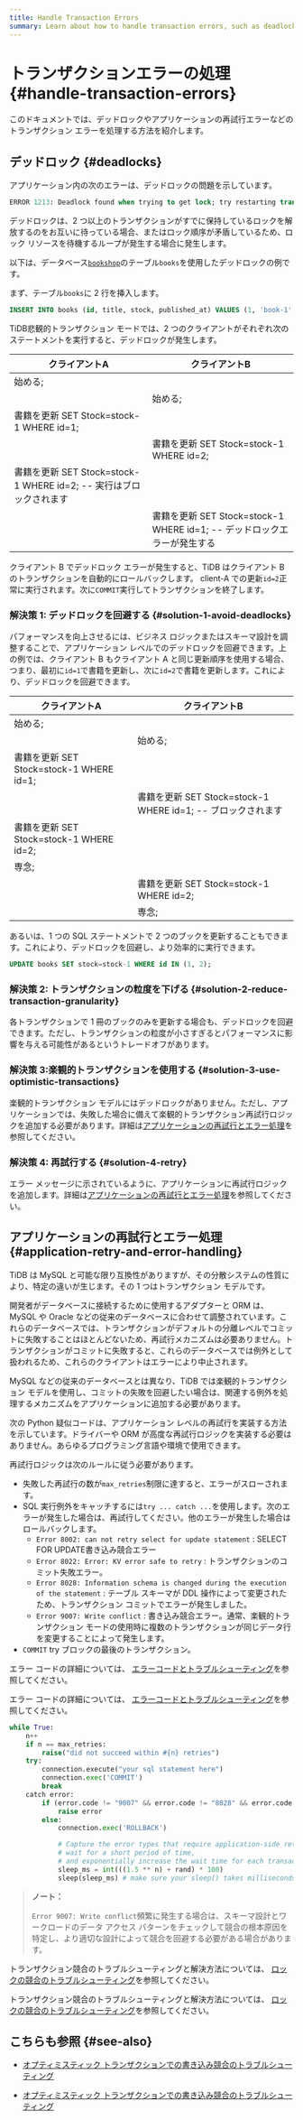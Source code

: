 ```yaml
---
title: Handle Transaction Errors
summary: Learn about how to handle transaction errors, such as deadlocks and application retry errors.
---
```


# トランザクションエラーの処理 {#handle-transaction-errors}

このドキュメントでは、デッドロックやアプリケーションの再試行エラーなどのトランザクション エラーを処理する方法を紹介します。

## デッドロック {#deadlocks}

アプリケーション内の次のエラーは、デッドロックの問題を示しています。

```sql
ERROR 1213: Deadlock found when trying to get lock; try restarting transaction
```

デッドロックは、2 つ以上のトランザクションがすでに保持しているロックを解放するのをお互いに待っている場合、またはロック順序が矛盾しているため、ロック リソースを待機するループが発生する場合に発生します。

以下は、データベース[<a href="/develop/dev-guide-bookshop-schema-design.md">`bookshop`</a>](/develop/dev-guide-bookshop-schema-design.md)のテーブル`books`を使用したデッドロックの例です。

まず、テーブル`books`に 2 行を挿入します。

```sql
INSERT INTO books (id, title, stock, published_at) VALUES (1, 'book-1', 10, now()), (2, 'book-2', 10, now());
```

TiDB悲観的トランザクション モードでは、2 つのクライアントがそれぞれ次のステートメントを実行すると、デッドロックが発生します。

| クライアントA                                            | クライアントB                                               |
| -------------------------------------------------- | ----------------------------------------------------- |
| 始める;                                               |                                                       |
|                                                    | 始める;                                                  |
| 書籍を更新 SET Stock=stock-1 WHERE id=1;                |                                                       |
|                                                    | 書籍を更新 SET Stock=stock-1 WHERE id=2;                   |
| 書籍を更新 SET Stock=stock-1 WHERE id=2; -- 実行はブロックされます |                                                       |
|                                                    | 書籍を更新 SET Stock=stock-1 WHERE id=1; -- デッドロックエラーが発生する |

クライアント B でデッドロック エラーが発生すると、TiDB はクライアント B のトランザクションを自動的にロールバックします。 client-A での更新`id=2`正常に実行されます。次に`COMMIT`実行してトランザクションを終了します。

### 解決策 1: デッドロックを回避する {#solution-1-avoid-deadlocks}

パフォーマンスを向上させるには、ビジネス ロジックまたはスキーマ設計を調整することで、アプリケーション レベルでのデッドロックを回避できます。上の例では、クライアント B もクライアント A と同じ更新順序を使用する場合、つまり、最初に`id=1`で書籍を更新し、次に`id=2`で書籍を更新します。これにより、デッドロックを回避できます。

| クライアントA                             | クライアントB                                         |
| ----------------------------------- | ----------------------------------------------- |
| 始める;                                |                                                 |
|                                     | 始める;                                            |
| 書籍を更新 SET Stock=stock-1 WHERE id=1; |                                                 |
|                                     | 書籍を更新 SET Stock=stock-1 WHERE id=1; -- ブロックされます |
| 書籍を更新 SET Stock=stock-1 WHERE id=2; |                                                 |
| 専念;                                 |                                                 |
|                                     | 書籍を更新 SET Stock=stock-1 WHERE id=2;             |
|                                     | 専念;                                             |

あるいは、1 つの SQL ステートメントで 2 つのブックを更新することもできます。これにより、デッドロックを回避し、より効率的に実行できます。

```sql
UPDATE books SET stock=stock-1 WHERE id IN (1, 2);
```

### 解決策 2: トランザクションの粒度を下げる {#solution-2-reduce-transaction-granularity}

各トランザクションで 1 冊のブックのみを更新する場合も、デッドロックを回避できます。ただし、トランザクションの粒度が小さすぎるとパフォーマンスに影響を与える可能性があるというトレードオフがあります。

### 解決策 3:楽観的トランザクションを使用する {#solution-3-use-optimistic-transactions}

楽観的トランザクション モデルにはデッドロックがありません。ただし、アプリケーションでは、失敗した場合に備えて楽観的トランザクション再試行ロジックを追加する必要があります。詳細は[<a href="#application-retry-and-error-handling">アプリケーションの再試行とエラー処理</a>](#application-retry-and-error-handling)を参照してください。

### 解決策 4: 再試行する {#solution-4-retry}

エラー メッセージに示されているように、アプリケーションに再試行ロジックを追加します。詳細は[<a href="#application-retry-and-error-handling">アプリケーションの再試行とエラー処理</a>](#application-retry-and-error-handling)を参照してください。

## アプリケーションの再試行とエラー処理 {#application-retry-and-error-handling}

TiDB は MySQL と可能な限り互換性がありますが、その分散システムの性質により、特定の違いが生じます。その 1 つはトランザクション モデルです。

開発者がデータベースに接続するために使用するアダプターと ORM は、MySQL や Oracle などの従来のデータベースに合わせて調整されています。これらのデータベースでは、トランザクションがデフォルトの分離レベルでコミットに失敗することはほとんどないため、再試行メカニズムは必要ありません。トランザクションがコミットに失敗すると、これらのデータベースでは例外として扱われるため、これらのクライアントはエラーにより中止されます。

MySQL などの従来のデータベースとは異なり、TiDB では楽観的トランザクション モデルを使用し、コミットの失敗を回避したい場合は、関連する例外を処理するメカニズムをアプリケーションに追加する必要があります。

次の Python 疑似コードは、アプリケーション レベルの再試行を実装する方法を示しています。ドライバーや ORM が高度な再試行ロジックを実装する必要はありません。あらゆるプログラミング言語や環境で使用できます。

再試行ロジックは次のルールに従う必要があります。

-   失敗した再試行の数が`max_retries`制限に達すると、エラーがスローされます。
-   SQL 実行例外をキャッチするには`try ... catch ...`を使用します。次のエラーが発生した場合は、再試行してください。他のエラーが発生した場合はロールバックします。
    -   `Error 8002: can not retry select for update statement` : SELECT FOR UPDATE書き込み競合エラー
    -   `Error 8022: Error: KV error safe to retry` : トランザクションのコミット失敗エラー。
    -   `Error 8028: Information schema is changed during the execution of the statement` : テーブル スキーマが DDL 操作によって変更されたため、トランザクション コミットでエラーが発生しました。
    -   `Error 9007: Write conflict` : 書き込み競合エラー。通常、楽観的トランザクション モードの使用時に複数のトランザクションが同じデータ行を変更することによって発生します。
-   `COMMIT` try ブロックの最後のトランザクション。

<CustomContent platform="tidb">

エラー コードの詳細については、 [<a href="/error-codes.md">エラーコードとトラブルシューティング</a>](/error-codes.md)を参照してください。

</CustomContent>

<CustomContent platform="tidb-cloud">

エラー コードの詳細については、 [<a href="https://docs.pingcap.com/tidb/stable/error-codes">エラーコードとトラブルシューティング</a>](https://docs.pingcap.com/tidb/stable/error-codes)を参照してください。

</CustomContent>

```python
while True:
    n++
    if n == max_retries:
        raise("did not succeed within #{n} retries")
    try:
        connection.execute("your sql statement here")
        connection.exec('COMMIT')
        break
    catch error:
        if (error.code != "9007" && error.code != "8028" && error.code != "8002" && error.code != "8022"):
            raise error
        else:
            connection.exec('ROLLBACK')

            # Capture the error types that require application-side retry,
            # wait for a short period of time,
            # and exponentially increase the wait time for each transaction failure
            sleep_ms = int(((1.5 ** n) + rand) * 100)
            sleep(sleep_ms) # make sure your sleep() takes milliseconds
```

> **ノート：**
>
> `Error 9007: Write conflict`頻繁に発生する場合は、スキーマ設計とワークロードのデータ アクセス パターンをチェックして競合の根本原因を特定し、より適切な設計によって競合を回避する必要がある場合があります。

<CustomContent platform="tidb">

トランザクション競合のトラブルシューティングと解決方法については、 [<a href="/troubleshoot-lock-conflicts.md">ロックの競合のトラブルシューティング</a>](/troubleshoot-lock-conflicts.md)を参照してください。

</CustomContent>

<CustomContent platform="tidb-cloud">

トランザクション競合のトラブルシューティングと解決方法については、 [<a href="https://docs.pingcap.com/tidb/stable/troubleshoot-lock-conflicts">ロックの競合のトラブルシューティング</a>](https://docs.pingcap.com/tidb/stable/troubleshoot-lock-conflicts)を参照してください。

</CustomContent>

## こちらも参照 {#see-also}

<CustomContent platform="tidb">

-   [<a href="/troubleshoot-write-conflicts.md">オプティミスティック トランザクションでの書き込み競合のトラブルシューティング</a>](/troubleshoot-write-conflicts.md)

</CustomContent>

<CustomContent platform="tidb-cloud">

-   [<a href="https://docs.pingcap.com/tidb/stable/troubleshoot-write-conflicts">オプティミスティック トランザクションでの書き込み競合のトラブルシューティング</a>](https://docs.pingcap.com/tidb/stable/troubleshoot-write-conflicts)

</CustomContent>
